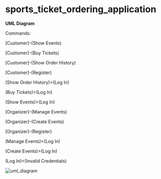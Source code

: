 # sports_ticket_ordering_application

**UML Diagram**

Commands:

[Customer]-(Show Events)

[Customer]-(Buy Tickets)

[Customer]-(Show Order History)

[Customer]-(Register)

(Show Order History)>(Log In)

(Buy Tickets)>(Log In)

(Show Events)>(Log In)

[Organizer]-(Manage Events)

[Organizer]-(Create Events)

[Organizer]-(Register)

(Manage Events)>(Log In)

(Create Events)>(Log In)

(Log In)<(Invalid Credentials)


![uml_diagram](https://github.com/cojocarucristian05/sports_ticket_ordering_application/assets/93082736/f50b5c49-f9f2-4eeb-a365-e14097f95051)


